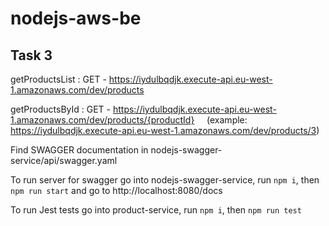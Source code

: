 # nodejs-aws-be

## Task 3

getProductsList : GET - https://iydulbqdjk.execute-api.eu-west-1.amazonaws.com/dev/products

getProductsById : GET - https://iydulbqdjk.execute-api.eu-west-1.amazonaws.com/dev/products/{productId} &nbsp; &nbsp; (example: https://iydulbqdjk.execute-api.eu-west-1.amazonaws.com/dev/products/3)

Find SWAGGER documentation in nodejs-swagger-service/api/swagger.yaml

To run server for swagger go into nodejs-swagger-service, run `npm i`, then `npm run start` and go to http://localhost:8080/docs

To run Jest tests go into product-service, run `npm i`, then `npm run test`
